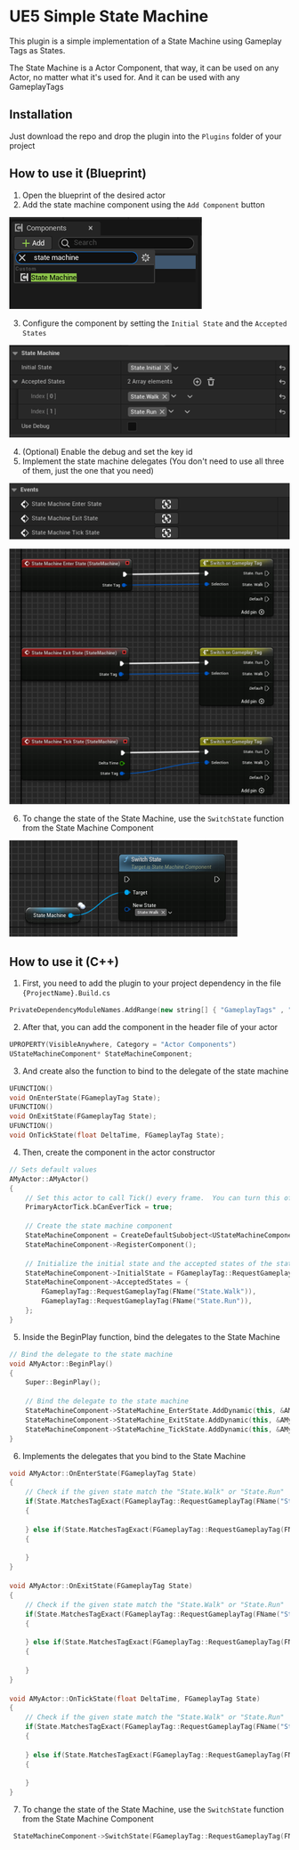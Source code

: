 # UE5 Simple State Machine

This plugin is a simple implementation of a State Machine using Gameplay Tags as States.

The State Machine is a Actor Component, that way, it can be used on any Actor, no matter what it's used for. And it can be used with any GameplayTags

## Installation

Just download the repo and drop the plugin into the `Plugins` folder of your project

## How to use it (Blueprint)

1. Open the blueprint of the desired actor
2. Add the state machine component using the `Add Component` button

![BP_AddComponent](./Resources/Documentation/BP_AddComponent.png)

3. Configure the component by setting the `Initial State` and the `Accepted States`

![BP_SetProperties](./Resources/Documentation/BP_SetProperties.png)

4. (Optional) Enable the debug and set the key id
5. Implement the state machine delegates (You don't need to use all three of them, just the one that you need)

![BP_CreateEvents](./Resources/Documentation/BP_CreateEvents.png)

![BP_ExampleEvents](./Resources/Documentation/BP_ExampleEvents.png)

6. To change the state of the State Machine, use the `SwitchState` function from the State Machine Component

![BP_SwitchState](./Resources/Documentation/BP_SwitchState.png)

## How to use it (C++)

1. First, you need to add the plugin to your project dependency in the file `{ProjectName}.Build.cs`

```cpp
PrivateDependencyModuleNames.AddRange(new string[] { "GameplayTags" , "State_Machine" });
```

2. After that, you can add the component in the header file of your actor

```cpp
UPROPERTY(VisibleAnywhere, Category = "Actor Components")
UStateMachineComponent* StateMachineComponent;

```

3. And create also the function to bind to the delegate of the state machine

```cpp
UFUNCTION()
void OnEnterState(FGameplayTag State);
UFUNCTION()
void OnExitState(FGameplayTag State);
UFUNCTION()
void OnTickState(float DeltaTime, FGameplayTag State);
```

4. Then, create the component in the actor constructor

```cpp
// Sets default values
AMyActor::AMyActor()
{
 	// Set this actor to call Tick() every frame.  You can turn this off to improve performance if you don't need it.
	PrimaryActorTick.bCanEverTick = true;

	// Create the state machine component
	StateMachineComponent = CreateDefaultSubobject<UStateMachineComponent>(TEXT("State Machine"));
	StateMachineComponent->RegisterComponent();

	// Initialize the initial state and the accepted states of the state machine
	StateMachineComponent->InitialState = FGameplayTag::RequestGameplayTag(FName("State.Initial"));
	StateMachineComponent->AcceptedStates = {
		FGameplayTag::RequestGameplayTag(FName("State.Walk")),
		FGameplayTag::RequestGameplayTag(FName("State.Run")),
	};
}
```

5. Inside the BeginPlay function, bind the delegates to the State Machine

```cpp
// Bind the delegate to the state machine
void AMyActor::BeginPlay()
{
	Super::BeginPlay();

	// Bind the delegate to the state machine
	StateMachineComponent->StateMachine_EnterState.AddDynamic(this, &AMyActor::OnEnterState);
	StateMachineComponent->StateMachine_ExitState.AddDynamic(this, &AMyActor::OnExitState);
	StateMachineComponent->StateMachine_TickState.AddDynamic(this, &AMyActor::OnTickState);
}
```

6. Implements the delegates that you bind to the State Machine

```cpp
void AMyActor::OnEnterState(FGameplayTag State)
{
    // Check if the given state match the "State.Walk" or "State.Run"
	if(State.MatchesTagExact(FGameplayTag::RequestGameplayTag(FName("State.Walk"))))
	{

	} else if(State.MatchesTagExact(FGameplayTag::RequestGameplayTag(FName("State.Run"))))
	{

	}
}

void AMyActor::OnExitState(FGameplayTag State)
{
    // Check if the given state match the "State.Walk" or "State.Run"
	if(State.MatchesTagExact(FGameplayTag::RequestGameplayTag(FName("State.Walk"))))
	{

	} else if(State.MatchesTagExact(FGameplayTag::RequestGameplayTag(FName("State.Run"))))
	{

	}
}

void AMyActor::OnTickState(float DeltaTime, FGameplayTag State)
{
    // Check if the given state match the "State.Walk" or "State.Run"
	if(State.MatchesTagExact(FGameplayTag::RequestGameplayTag(FName("State.Walk"))))
	{

	} else if(State.MatchesTagExact(FGameplayTag::RequestGameplayTag(FName("State.Run"))))
	{

	}
}
```

7. To change the state of the State Machine, use the `SwitchState` function from the State Machine Component

```cpp
 StateMachineComponent->SwitchState(FGameplayTag::RequestGameplayTag(FName("State.Walk")));
```

